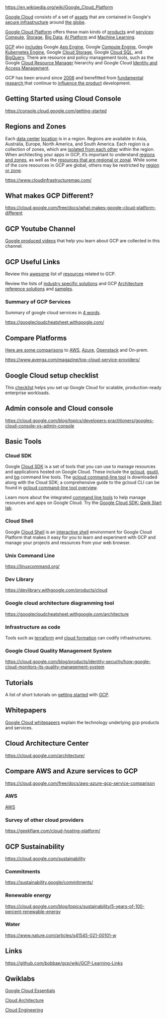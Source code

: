 
https://en.wikipedia.org/wiki/Google_Cloud_Platform

[Google Cloud](  https://www.youtube.com/watch?v=4D3X6Xl5c_Y ) consists of a set of [assets]( https://www.google.com/about/datacenters/  )  that are contained in Google's [secure infrastructure](  https://blog.google/inside-google/infrastructure/how-data-center-security-works/ ) around [the globe](  https://cloud.withgoogle.com/infrastructure  ).

[Google Cloud Platform](https://cloud.google.com/) offers these main kinds of [products](https://cloud.google.com/products) and [services](  https://gcp.solutions/ ): [Compute](Compute), [Storage](Storage), [Big Data](Big-Data), [AI Platform](AI-Platform) and [Machine Learning](Machine-Learning). 


[GCP](https://www.youtube.com/watch?v=vmOMataJZWw) also [includes](  https://www.youtube.com/channel/UCJS9pqu9BzkAMNTmzNMNhvg/playlists  ) Google [App Engine](App-Engine), Google [Compute Engine](Compute), Google [Kubernetes Engine](GKE), Google [Cloud Storage](Storage), Google [Cloud SQL]( CloudSQL  ), and [BigQuery](BigQuery). There are resource and policy management tools, such as the Google [Cloud Resource Manager](  https://cloud.google.com/resource-manager ) hierarchy and Google Cloud [Identity and Access Management](  IAM). 

GCP has been around since [2008]( https://medium.com/@retomeier/an-annotated-history-of-googles-cloud-platform-90b90f948920
   ) and benefitted from [fundamental research ](https://research.google/) that continue to [influence the  product](https://cloud.google.com/blog/products/compute/google-clouds-iaas-platform-is-a-powerful-choice) development.

## Getting Started using Cloud Console

https://console.cloud.google.com/getting-started


## Regions and Zones



Each [data center](https://www.youtube.com/watch?v=XZmGGAbHqa0) [location](https://cloud.google.com/about/locations) is in a region. Regions are available in Asia, Australia, Europe, North America, and South America. Each region is a collection of zones, which are [isolated from each other](https://cloud.google.com/architecture/scalable-and-resilient-apps) within the region. When architecting your apps in GCP, it’s important to understand [regions and zones](https://cloud.google.com/about/locations), as well as the [resources that are regional or zonal](https://cloud.google.com/compute/docs/regions-zones/global-regional-zonal-resources). While some of the core resources in GCP are global, others may be restricted by [region or zone](https://cloud.google.com/compute/docs/regions-zones/global-regional-zonal-resources). 


https://www.cloudinfrastructuremap.com/

## What makes GCP Different?

https://cloud.google.com/free/docs/what-makes-google-cloud-platform-different


## GCP Youtube Channel

[Google produced videos](https://www.youtube.com/googlecloudplatform/) that help you learn about GCP are collected in this channel.


## GCP Useful Links


Review this [awesome](https://github.com/GoogleCloudPlatform/awesome-google-cloud) list of [ resources](GCP-Learning-Links) related to GCP.

Review the lists of [industry specific solutions](https://cloud.google.com/solutions) and GCP [Architecture reference solutions](https://gcp.solutions/) and  [samples](https://cloud.google.com/docs/samples).


### Summary of GCP Services

Summary of google cloud services in [4 words](https://github.com/gregsramblings/google-cloud-4-words).


https://googlecloudcheatsheet.withgoogle.com/

## Compare Platforms

[Here are some comparisons](https://cloud.google.com/docs/compare) to [AWS](AWS), [Azure](https://azure.microsoft.com/), [Openstack](https://www.openstack.org/) and On-prem.

https://www.avenga.com/magazine/top-cloud-service-providers/

## Google Cloud setup checklist

This [checklist](https://cloud.google.com/docs/enterprise/onboarding-checklist) helps you set up Google Cloud for scalable, production-ready enterprise workloads. 

## Admin console and Cloud console

https://cloud.google.com/blog/topics/developers-practitioners/googles-cloud-console-vs-admin-console

## Basic Tools


### Cloud SDK

Google [Cloud SDK](https://cloud.google.com/sdk/docs) is a set of tools that you can use to manage resources and applications hosted on Google Cloud. These include the [gcloud](https://cloud.google.com/sdk/gcloud/reference), [gsutil](https://cloud.google.com/storage/docs/gsutil), and [bq](https://cloud.google.com/bigquery/bq-command-line-tool) command line tools. The [gcloud command-line tool](https://dominicusin.github.io/2019/07/25/gcloud-cheat-sheet.html) is downloaded along with the Cloud SDK; a comprehensive guide to the gcloud CLI can be found in [gcloud command-line tool overview](https://cloud.google.com/sdk/gcloud).


Learn more about the integrated [command line tools](https://www.youtube.com/watch?v=69MdTXgA6Ws) to help manage resources and apps on Google Cloud. Try the [Google Cloud SDK: Qwik Start lab](http://bit.ly/2vm0rKN).




### Cloud Shell

Google [Cloud Shell](Cloud-Shell) is an [interactive shell](   https://www.youtube.com/watch?v=d7bXH_2X760 ) environment for Google Cloud Platform that makes it easy for you to learn and experiment with GCP and manage your projects and resources from your web browser.

### Unix Command Line

https://linuxcommand.org/


### Dev Library

https://devlibrary.withgoogle.com/products/cloud


### Google cloud architecture diagramming tool

https://googlecloudcheatsheet.withgoogle.com/architecture


### Infrastructure as code

Tools such as [terraform](terraform) and [cloud formation](https://aws.amazon.com/cloudformation/) can codify infrastructures. 


### Google Cloud Quality Management System

https://cloud.google.com/blog/products/identity-security/how-google-cloud-monitors-its-quality-management-system

## Tutorials

A list of short tutorials on [getting started](https://cloud.google.com/gcp/getting-started) with [GCP](  https://cloud.google.com/docs/tutorials ).


## Whitepapers

[Google Cloud whitepapers](https://cloud.google.com/whitepapers/) explain the technology underlying gcp products and services.

## Cloud Architecture Center

https://cloud.google.com/architecture/

## Compare AWS and Azure services to GCP

https://cloud.google.com/free/docs/aws-azure-gcp-service-comparison


### AWS

[AWS](AWS)

### Survey of other cloud providers


https://geekflare.com/cloud-hosting-platform/

## GCP Sustainability

https://cloud.google.com/sustainability

### Commitments
https://sustainability.google/commitments/

### Renewable energy
https://cloud.google.com/blog/topics/sustainability/5-years-of-100-percent-renewable-energy

### Water
https://www.nature.com/articles/s41545-021-00101-w

## Links

https://github.com/bobbae/gcp/wiki/GCP-Learning-Links

## Qwiklabs


[Google Cloud Essentials](https://www.qwiklabs.com/quests/23?catalog_rank=%7B%22rank%22%3A6%2C%22num_filters%22%3A1%2C%22has_search%22%3Atrue%7D&search_id=7467715)

[Cloud Architecture](https://www.qwiklabs.com/quests/24?catalog_rank=%7B%22rank%22%3A10%2C%22num_filters%22%3A1%2C%22has_search%22%3Atrue%7D&search_id=7467715)

[Cloud Engineering](https://www.qwiklabs.com/quests/66?catalog_rank=%7B%22rank%22%3A9%2C%22num_filters%22%3A0%2C%22has_search%22%3Atrue%7D&search_id=7468028)





